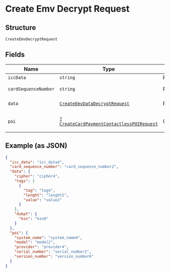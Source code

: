 
# Create Emv Decrypt Request

## Structure

`CreateEmvDecryptRequest`

## Fields

| Name | Type | Tags | Description | Getter | Setter |
|  --- | --- | --- | --- | --- | --- |
| `iccData` | `string` | Required | - | getIccData(): string | setIccData(string iccData): void |
| `cardSequenceNumber` | `string` | Required | - | getCardSequenceNumber(): string | setCardSequenceNumber(string cardSequenceNumber): void |
| `data` | [`CreateEmvDataDecryptRequest`](../../doc/models/create-emv-data-decrypt-request.md) | Required | - | getData(): CreateEmvDataDecryptRequest | setData(CreateEmvDataDecryptRequest data): void |
| `poi` | [`?CreateCardPaymentContactlessPOIRequest`](../../doc/models/create-card-payment-contactless-poi-request.md) | Optional | - | getPoi(): ?CreateCardPaymentContactlessPOIRequest | setPoi(?CreateCardPaymentContactlessPOIRequest poi): void |

## Example (as JSON)

```json
{
  "icc_data": "icc_data4",
  "card_sequence_number": "card_sequence_number2",
  "data": {
    "cipher": "cipher4",
    "tags": [
      {
        "tag": "tag4",
        "lenght": "lenght2",
        "value": "value2"
      }
    ],
    "dukpt": {
      "ksn": "ksn0"
    }
  },
  "poi": {
    "system_name": "system_name4",
    "model": "model2",
    "provider": "provider4",
    "serial_number": "serial_number2",
    "version_number": "version_number6"
  }
}
```

